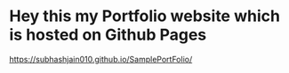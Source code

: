 # Hey this my Portfolio website which is hosted on Github Pages
https://subhashjain010.github.io/SamplePortFolio/
